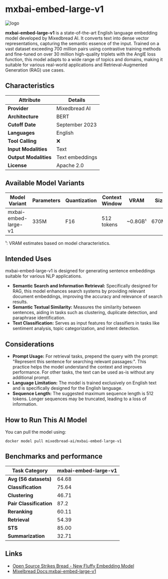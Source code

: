 # mxbai-embed-large-v1

![logo](logo)

**mxbai-embed-large-v1** is a state-of-the-art English language embedding model developed by Mixedbread AI. It converts text into dense vector representations, capturing the semantic essence of the input. Trained on a vast dataset exceeding 700 million pairs using contrastive training methods and fine-tuned on over 30 million high-quality triplets with the AnglE loss function, this model adapts to a wide range of topics and domains, making it suitable for various real-world applications and Retrieval-Augmented Generation (RAG) use cases.


## Characteristics

| Attribute             | Details                                             |
|---------------------- |-----------------------------------------------------|
| **Provider**          | Mixedbread AI                                       |
| **Architecture**      | BERT                                                |
| **Cutoff Date**       | September 2023                                      |
| **Languages**         | English                                             |
| **Tool Calling**      | ❌                                                  |
| **Input Modalities**  | Text                                                |
| **Output Modalities** | Text embeddings                                     |
| **License**           | Apache 2.0                                          |

## Available Model Variants

| Model Variant               | Parameters | Quantization   | Context Window | VRAM      | Size   | Download                                           |
|---------------------------- |----------- |--------------- |--------------- |---------- |------- |--------------------------------------------------- |
| mxbai-embed-large-v1        | 335M       | F16            | 512 tokens     | ~0.8GB¹   | 670MB  | [Link](https://hub.docker.com/repository/docker/ai/mxbai-embed-large/tags/335M-F16/sha256-e5e025b145ac69b5402b63632a348d0193144fba366c86175658505f55bd56bd1) |

¹: VRAM estimates based on model characteristics.

## Intended Uses

mxbai-embed-large-v1 is designed for generating sentence embeddings suitable for various NLP applications.

- **Semantic Search and Information Retrieval:** Specifically designed for RAG, this model enhances search systems by providing relevant document embeddings, improving the accuracy and relevance of search results.
- **Semantic Textual Similarity:** Measures the similarity between sentences, aiding in tasks such as clustering, duplicate detection, and paraphrase identification.
- **Text Classification:** Serves as input features for classifiers in tasks like sentiment analysis, topic categorization, and intent detection.


## Considerations

- **Prompt Usage:** For retrieval tasks, prepend the query with the prompt: "Represent this sentence for searching relevant passages:". This practice helps the model understand the context and improves performance. For other tasks, the text can be used as-is without any additional prompt.
- **Language Limitation:** The model is trained exclusively on English text and is specifically designed for the English language.
- **Sequence Length:** The suggested maximum sequence length is 512 tokens. Longer sequences may be truncated, leading to a loss of information.

## How to Run This AI Model

You can pull the model using:

```
docker model pull mixedbread-ai/mxbai-embed-large-v1
```

## Benchmarks and performance

| Task Category           | mxbai-embed-large-v1 |
|-------------------------|----------------------|
| **Avg (56 datasets)**   | 64.68                |
| **Classification**      | 75.64                |
| **Clustering**          | 46.71                |
| **Pair Classification** | 87.2                 |
| **Reranking**           | 60.11                |
| **Retrieval**           | 54.39                |
| **STS**                 | 85.00                |
| **Summarization**       | 32.71                |

## Links
- [Open Source Strikes Bread - New Fluffy Embedding Model](https://www.mixedbread.com/blog/mxbai-embed-large-v1)
- [Mixelbread Docs:mxbai-embed-large-v1](https://www.mixedbread.com/docs/embeddings/mxbai-embed-large-v1)